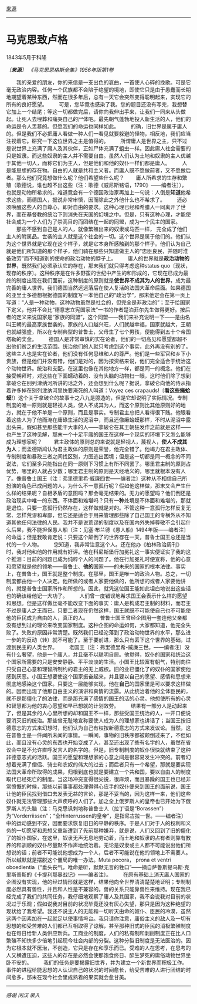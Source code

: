 [来源](https://www.marxists.org/chinese/marx/mia-chinese-marx-184305.htm)

------

# 马克思致卢格

1843年5月于科隆

*〔**来源**〕 《马克思恩格斯全集》1956年版第1卷*

　　我的亲爱的朋友，你的来信是一支出色的哀曲，一首使人心碎的挽歌。可是它毫无政治内容。任何一个民族都不会陷于绝望的境地，即使它只是由于愚蠢而长期地期望着某种东西，然而在很多年后，总有一天它会突然变得聪明起来，实现它的所有的良好愿望。
　　可是，您毕竟也感染了我。您的题目还没有写完，我想替它加上一个结尾；等这一切都做完后，请你向我伸出手来，让我们一同来从头做起。让死人去埋葬和痛哭自己的尸体吧。最先朝气蓬勃地投入新生活的人，他们的命运是令人羡慕的。但愿我们的命运也同样如此。
　　的确，旧世界是属于庸人的。但是我们不必把庸人看做一种人们一看见就要躲避的怪物，相反地，我们应当注视着它。硏究一下这位世界之主是值得的。
　　所谓庸人是世界之主，只不过是说世界上充满了庸人及其伙伴，正如尸体充满了蛆虫一样。因此庸人社会需要的只是奴隶。而这些奴隶的主人并不需要自由。虽然人们认为土地和奴隶的主人优越于其他一切人，而称它们为主人，但是他们和他的奴仆一样们都是庸人。
　　人是能思想的存在物。自由的人就是共和主义者。而庸人既不愿做前者，又不愿做后者。那么他们究竟想做什么呢？他们希望些什么呢？
　　庸人所希求的生存和繁殖（歌德说，谁也超不出这些〔注：歌德《威尼斯铭语，1790》——编者注〕），也就是动物所希求的。难道竟会有一个德国政治家再加上一句说：人倒是**知道**他希求这些，而德国人，据说非常审慎，因而除此之外他什么也不希求了。
　　还必须唤醒这些人的自尊心，即对自由的要求。这种心理已经和希腊人一同离开了世界，而在基督教的统治下则消失在天国的幻境之中。但是，只有这种心理，才能使社会成为一个人们为了崇高目的而团结在一起的同盟，成为一个民主的国家。
　　那些不感到自己是人的人，就像繁殖出来的奴隶或马匹一样， 完全成了他们主人的附属品。世袭的主人就是这个社会的一切。这个世界是属于他们的。他们认为这个世界就是它现在这个样子，就是它本身所感触到的那个样子。他们认为自己就是他们所知道的那个样子，他们骑在那些只知道做主人的“忠臣良民，并随时淮备效劳”而不知道别的使命的政治动物的脖子上。
　　庸人的世界就是**政治动物的世界**，既然我们必须承认它的存在，那末我们就只得考虑这种status quo〔现状，现存的秩序〕。这种秩序是在许多野蛮的世纪中产生的和形成的，它现在已成为最终的制度出现在我们面前，这种制度的原则就是**使世界不成其为人的世界**，成为最完善的庸人世界。我们德国当然远远落后在使人复活的法国大革命后面。如果德国的亚里士多德想根据德国的制度写一本他自己的“政治学”，那末他定会在第一页上写道：“人是一种动物，这种动物虽然是社会的，但完全是非政治的”；至于给国家下定义，他并不会比“德意志立宪国家法”一书的作者楚泊菲尔先生做得更好。按后者的定义来说国家是“家族的同盟”，这个同盟——我们来补充说明一下——是由名叫王朝的最高家族世袭的。家族的人口越兴旺，人们就越幸福，国家就越大，王朝也就越强盛，所以在专制典型的普鲁士，父母生了七个男孩，便能得到五十个帝国塔勒的奖金。
　　德国人是非常审慎的实在论者，他们的一切高见和愿望都超不出他们贫乏的生活范围。统治他们的人就只考虑到这个事实，此外再没有别的了。这些主人也是实在论者，他们没有任何思维和人的尊严。他们是一些军官和乡下小贵族，但是他们并没有错，他们是对的，因为按资格来说，他们完全适合于统治这个动物世界。统治和支配，在这里也像在其他地方一样，都是同一的概念。他们在接受朝拜时，对这些在下面蠕动着的、没有头脑的动物扫一眼，这时他们除了想到拿破仑在别列津纳河所讲的话之外，还会想到什么呢？据说，拿破仑向他的侍从指着许多掉在别列津纳河里快要淹死的人叫道：Voyez ces crapauds!〔**看这些癞蛤蟆!**〕这个关于拿破仑的故事十之八九是臆造的，但是它却说明了实际情况。专制制度的唯一原则就是轻视人类，使人不成其为人，而这个原则比其他原则好的地方，就在于他不单是一个原则，而且是事实。专制君主总把人看得很下贱。他眼看着这些人为了他而淹在庸碌生活的泥沼中，而且还像癞蛤蟆那样，不时从泥沼中露出头来。假如甚至那些能干大事的人——拿破仑在其王朝狂发作之前就是这样——也产生了这种见解，那末一个十足平庸的国王在这样一个现实的环境下又怎么能够成为理想家呢？
　　君主政体的原则总的来说就是轻视人，蔑视人，**使人不成其为人**；而孟德斯鸠认为君主政体的原则是荣誉，他完全错了。他竭力在君主政体、专制制度和暴政三者之间找区别，力图逃出困境；但是这一切都是同一概念的不同说法，它们至多只能指出在同一原则下习惯上有所不同罢了。哪里君主制的原则占优势，哪里的人就占少数；哪里君主制的原则是天经地义的，哪里就根本没有人了。像普鲁士国王〔注：弗里德里希·威廉四世——编者注〕这种从不相信自己所扮演的角色已成问题的人，为什么不一意孤行呢？假如他这样做，那末又会产生什么样的结果呢？自相矛盾的意图吗？那会毫无结果的。无力的愿望吗？他们倒还是政治现实中唯一的东西。不体面和难堪吗？只有**一种**处境是不体面和难堪的，那就是退位。只要一意孤行仍然存在，这样做就是对的。不管这种一意孤行怎样反复无常、怎样荒谬和卑鄙，但它还是适合于用来管理那些除了自己国王的专横外从不知道其他任何法律的人民。我并不是说荒谬的制度以及在国内外失掉尊敬不会引起什么后果，我不能担保愚人船〔注：见塞·布兰德《愚人船》1494年版——编者注〕的命运；但是我敢肯定说：只要这个颠倒了的世界存在一天，普鲁士国王总还是当代的一个人物。
　　您知道，我非常注意这个人。还在他办《柏林政治周刊》时，我对他和他的作用就有好评。他在科尼斯堡行加冕礼这一事实便证实了我的这个推测：目前的问题已成为纯粹个人的问题了。他在行加冕礼时便宣称，他的心意和愿望就是他的领地——普鲁士、**他的**国家——的未来的国家的根本法律。事实上，在普鲁士，国王就是整个制度。在那里，国王是唯一的政治人物。总之，一切制度都由他一个人决定。他所做的或者人家要他做的，他所想的或者人家要他讲的，就是普鲁士国家所作和所想的。因此，就凭这位国王能如此坦白地说出这些话也的确该给他记一大功了。
　　人们曾一度错误地希求国王会表示什么样的愿望和思想。但是这样做丝毫不能改变下面的事实：庸人是构成君主制的材料，而君主不过是庸人之王而已。只要二者现在仍然这样，国王就既不可能使自己也不可能使他的臣民成为自由的人，真正的人。
　　普鲁士国王曾经企图用一套连他父亲都没有想到过的理论来改变国家制度。这种企图的命运如何，大家都知道，他完全失败了。失败的原因非常清楚。既然我们已经沦落到了政治动物世界的水平，那么进一步的的反动（转）就不可能了。至于要前进，那么只有丢下这个世界的基础，过渡到民主的人类世界。
　　老国王〔注：弗里德里希-威廉三世。——编者注〕没有什么奢望，他是一个庸人，并且毫不以聪明自居。他觉得，奴仆的国家和统治这个国家所需要的只是安安静静、平平淡淡的生活。小国王比较富有朝气，特别向往只受自己心意和理智所制约的君主的无上威权。旧的业已僵化了的奴仆的国家使他感到厌恶。小国王想要使这个国家振奋起来，并且要以自己的愿望、感情和思想来彻底地感染这个国家。只要这一层能够实现，他在**自己**的国家里是可以要求这样做的。因而出现了他那自由主义的演讲和真情的流露。从此统治着他的全体臣民的，就不是那僵化了的法律，而是那充满了感情的国王的活的心灵。他想使所有的心灵和智慧都为他的衷心愿望和早已想就的计划效劳。
　　结果有一部分人是动起来了，但是其余的人心里所想的却和国王不一样，那些受国王统治的人，一开口便说要消灭旧的统治。那些曾无耻地宣称要使人成为人的理想家也讲话了；当国王按旧德意志的方式来幻想时，他们认为自己有权按新德意志的方式来发议论。当然，这在普鲁士是一件闻所未闻的事情。一瞬间，事物的旧秩序都被颠倒过来了，不但如此，而且没有心灵的东西也开始变成了人，甚至还出现了些有名字的人，虽然在省议会中是不允许直呼发言人的名字的。但是，旧专制制度的奴仆很快就结束了这种非德意志式的活跃。国王的愿望和理想家的心意之间是很容易发生冲突的。前者幻想着充满了僧侣、骑士和农奴的伟大的过去；而后者只有一个希望，那就是要实现法国大革命所取得的成果，归根到底也就是要建立一个共和国，要以自由人的制度取代已经死亡的制度。当这场冲突变得很尖锐，很麻烦，而且暴躁的国王也已经非常愤慨的时候，那些以前事事都处理得得心应手的奴仆便来到国王的面前说，国王让他的臣民找到借口去发表无益的言论，那是不妥当的，因为这样一来，他们这些奴仆就无法管理那些大声疾呼的人们了。加之全上俄罗斯人的皇帝也已开始为下俄罗斯人的头脑〔注：马克思讽刺地称普鲁士人（拉丁语是“Borassen”）为“Vorderriissen”；“全Hinterrussen的皇帝”，是指尼古拉一世。——编者注〕中的运动感到不安，因而要求恢复旧日的平静的秩序。于是人们对于人的权利和义务的一切愿望和思想又重新遭到了先前那种嫌弃，就是说，人们又回到了旧的僵化了的奴仆国家，在这里，奴隶无声无息地劳动着，而土地和奴隶的占有者则靠有教养的和驯顺的奴仆尽量默不作声地统治着。无论是奴隶或主人都不可能说出他们所想说的话；前者不可能说他想成为一个人，后者不可能说在他的领地上不需要人。所以缄默就是摆脱这个僵局的唯一办法。Muta pecora， prona et ventri oboedientia〔“垂头丧气，唯命是听，默默无言的牲口”——摘自萨鲁斯提乌斯·克里斯普斯的《卡提利那暴战记》——编者注〕。
　　在原有基础上消灭庸人国家的企图没有实现，他的经过情形就是这样，结果他向全世界清清楚楚地证明；专制制度必然具有兽性，并且和人性是不兼容的。兽的关系只能靠兽性来维持。现在我已经完成了我们的共同任务，我仔细地观察了庸人及其国家，我不会说我对目前的状况过于乐观；假如说我对目前的状况毕竟还没有灰心失望，那只是因为这种绝望的现状给了我希望。我还不说主人的无能和一切听天由命的奴仆、臣民的冷漠，虽然这两个因素加在一起就足以使事情垮台。我只请你注意，庸俗主义的敌人及一切有思想的和受苦难的人们都已互相取得了谅解，甚至那种旧式的臣民的消极繁殖制度也在每日给新人类供应新兵。工商业的制度，人们的私有制和剥削制度正在比人口繁殖不知快多少倍地引起现今社会内部的分裂。这种分裂旧制度是无法医治的。因为它根本就不医治，不创造，它只是存在和享乐而已。受难的人在思考，在思考的人又横遭压迫，这些人的存在是必然会使那饱食终日、醉生梦死的庸俗动物世界坐卧不安的。
　　我们的任务是要揭露旧世界，并为建立一个新世界而积极工作。事件的进程给能思想的人认识自己的状况的时间愈长，给受苦难的人进行团结的时间愈多，那末在现今社会里成熟着的果实就会愈甘美。



------

*感谢 闲汉 录入*